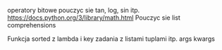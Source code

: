operatory bitowe
pouczyc sie tan, log, sin itp. https://docs.python.org/3/library/math.html
Pouczyc sie list comprehensions


Funkcja sorted z lambda i key
zadania z listami tuplami itp.
args kwargs
